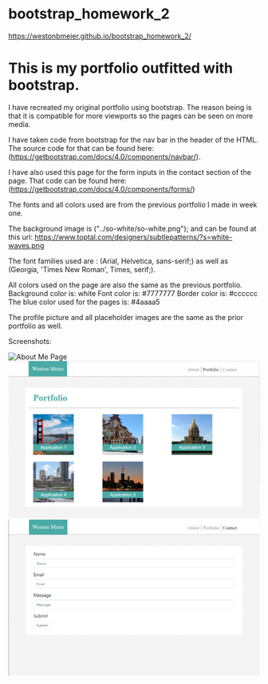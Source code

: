 # bootstrap_homework_2

https://westonbmeier.github.io/bootstrap_homework_2/



# This is my portfolio outfitted with bootstrap. 

I have recreated my original portfolio using bootstrap. The reason being is that it is compatible for more viewports so the pages can be seen on more media.  

I have taken code from bootstrap for the nav bar in the header of the HTML. The source code for that can be found here: (https://getbootstrap.com/docs/4.0/components/navbar/). 

I have also used this page for the form inputs in the contact section of the page. That code can be found here: (https://getbootstrap.com/docs/4.0/components/forms/)

The fonts and all colors used are from the previous portfolio I made in week one. 

The background image is ("../so-white/so-white.png"); and can be found at this url: https://www.toptal.com/designers/subtlepatterns/?s=white-waves.png

The font families used are : (Arial, Helvetica, sans-serif;) as well as (Georgia, 'Times New Roman', Times, serif;). 

All colors used on the page are also the same as the previous portfolio. 
Background color is: white
Font color is: #7777777
Border color is: #cccccc
The blue color used for the pages is: #4aaaa5

The profile picture and all placeholder images are the same as the prior portfolio as well. 


Screenshots: 

![About Me Page](resources/aboutpage.PNGe")
![Portfolio Page](resources/portfoliopage.PNG)
![Contact Page](resources/contactpage.PNG)